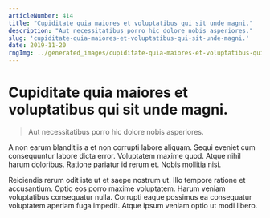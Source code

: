 ```yaml
---
articleNumber: 414
title: "Cupiditate quia maiores et voluptatibus qui sit unde magni."
description: "Aut necessitatibus porro hic dolore nobis asperiores."
slug: 'cupiditate-quia-maiores-et-voluptatibus-qui-sit-unde-magni.'
date: 2019-11-20
rngImg: ../generated_images/cupiditate-quia-maiores-et-voluptatibus-qui-sit-unde-magni..jpg
---
```


# Cupiditate quia maiores et voluptatibus qui sit unde magni.

> Aut necessitatibus porro hic dolore nobis asperiores.

A non earum blanditiis a et non corrupti labore aliquam. Sequi eveniet cum consequuntur labore dicta error. Voluptatem maxime quod. Atque nihil harum doloribus. Ratione pariatur id rerum et. Nobis mollitia nisi.
 Reiciendis rerum odit iste ut et saepe nostrum ut. Illo tempore ratione et accusantium. Optio eos porro maxime voluptatem. Harum veniam voluptatibus consequatur nulla. Corrupti eaque possimus ea consequatur voluptatem aperiam fuga impedit. Atque ipsum veniam optio ut modi libero.
